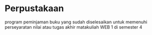 # Perpustakaan
program peminjaman buku yang sudah diselesaikan untuk memenuhi perseyaratan nilai atau tugas akhir matakuliah WEB 1 di semester 4
